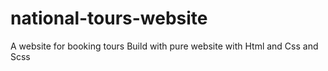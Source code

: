 # national-tours-website
A website for booking tours
Build with pure website with Html and Css and Scss
